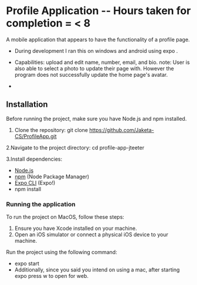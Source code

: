 # Profile Application -- Hours taken for completion = < 8

A mobile application that appears to have the functionality of a profile page.

- During development I ran this on windows and android using expo .

- Capabilities: upload and edit name, number, email, and bio.
  note: User is also able to select a photo to update their page with.
  However the program does not successfully update the home page's avatar.
-

## Installation

Before running the project, make sure you have Node.js and npm installed.

1. Clone the repository:
   git clone https://github.com/Jaketa-CS/ProfileApp.git

2.Navigate to the project directory:
cd profile-app-jteeter

3.Install dependencies:

- [Node.js](https://nodejs.org/)
- [npm](https://www.npmjs.com/) (Node Package Manager)
- [Expo CLI](https://docs.expo.dev/get-started/installation/) (Expo!)
- npm install

### Running the application

To run the project on MacOS, follow these steps:

1. Ensure you have Xcode installed on your machine.
2. Open an iOS simulator or connect a physical iOS device to your machine.

Run the project using the following command:

- expo start
- Additionally, since you said you intend on using a mac, after starting expo press w to open for web.

